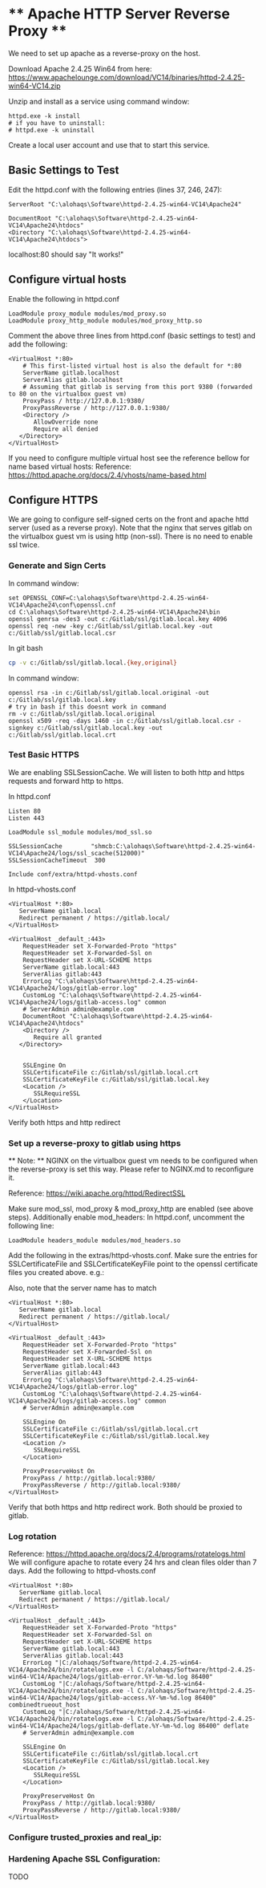 # ** Apache HTTP Server Reverse Proxy **
We need to set up apache as a reverse-proxy on the host.

Download Apache 2.4.25 Win64 from here:
https://www.apachelounge.com/download/VC14/binaries/httpd-2.4.25-win64-VC14.zip

Unzip and install as a service using command window:
```
httpd.exe -k install
# if you have to uninstall:
# httpd.exe -k uninstall
```

Create a local user account and use that to start this service.

## Basic Settings to Test
Edit the httpd.conf with the following entries (lines 37, 246, 247):

```
ServerRoot "C:\alohaqs\Software\httpd-2.4.25-win64-VC14\Apache24"

DocumentRoot "C:\alohaqs\Software\httpd-2.4.25-win64-VC14\Apache24\htdocs"
<Directory "C:\alohaqs\Software\httpd-2.4.25-win64-VC14\Apache24\htdocs">
```
localhost:80 should say "It works!"

## Configure virtual hosts

Enable the following in httpd.conf
```
LoadModule proxy_module modules/mod_proxy.so
LoadModule proxy_http_module modules/mod_proxy_http.so
```

Comment the above three lines from httpd.conf (basic settings to test) and add the following:

```
<VirtualHost *:80>
    # This first-listed virtual host is also the default for *:80
    ServerName gitlab.localhost
    ServerAlias gitlab.localhost
    # Assuming that gitlab is serving from this port 9380 (forwarded to 80 on the virtualbox guest vm)
    ProxyPass / http://127.0.0.1:9380/
    ProxyPassReverse / http://127.0.0.1:9380/
    <Directory />
       AllowOverride none
       Require all denied
   </Directory>
</VirtualHost>
```

If you need to configure multiple virtual host see the reference bellow for name based virtual hosts:
Reference: https://httpd.apache.org/docs/2.4/vhosts/name-based.html  

## Configure HTTPS
We are going to configure self-signed certs on the front and apache httd server (used as a reverse proxy). Note that the nginx that serves gitlab on the virtualbox guest vm is using http (non-ssl). There is no need to enable ssl twice.

### Generate and Sign Certs
In command window:
```
set OPENSSL_CONF=C:\alohaqs\Software\httpd-2.4.25-win64-VC14\Apache24\conf\openssl.cnf
cd C:\alohaqs\Software\httpd-2.4.25-win64-VC14\Apache24\bin
openssl genrsa -des3 -out c:/Gitlab/ssl/gitlab.local.key 4096
openssl req -new -key c:/Gitlab/ssl/gitlab.local.key -out c:/Gitlab/ssl/gitlab.local.csr
```

In git bash
```bash
cp -v c:/Gitlab/ssl/gitlab.local.{key,original}
```

In command window:
```
openssl rsa -in c:/Gitlab/ssl/gitlab.local.original -out c:/Gitlab/ssl/gitlab.local.key
# try in bash if this doesnt work in command
rm -v c:/Gitlab/ssl/gitlab.local.original
openssl x509 -req -days 1460 -in c:/Gitlab/ssl/gitlab.local.csr -signkey c:/Gitlab/ssl/gitlab.local.key -out c:/Gitlab/ssl/gitlab.local.crt
```

### Test Basic HTTPS

We are enabling SSLSessionCache. We will listen to both http and https requests and forward http to https.

In httpd.conf
```
Listen 80
Listen 443

LoadModule ssl_module modules/mod_ssl.so

SSLSessionCache        "shmcb:C:\alohaqs\Software\httpd-2.4.25-win64-VC14\Apache24/logs/ssl_scache(512000)"
SSLSessionCacheTimeout  300

Include conf/extra/httpd-vhosts.conf
```
In httpd-vhosts.conf
```
<VirtualHost *:80>
   ServerName gitlab.local
   Redirect permanent / https://gitlab.local/
</VirtualHost>

<VirtualHost _default_:443>
    RequestHeader set X-Forwarded-Proto "https"
    RequestHeader set X-Forwarded-Ssl on
    RequestHeader set X-URL-SCHEME https
    ServerName gitlab.local:443
    ServerAlias gitlab:443
    ErrorLog "C:\alohaqs\Software\httpd-2.4.25-win64-VC14\Apache24/logs/gitlab-error.log"
    CustomLog "C:\alohaqs\Software\httpd-2.4.25-win64-VC14\Apache24/logs/gitlab-access.log" common
    # ServerAdmin admin@example.com
    DocumentRoot "C:\alohaqs\Software\httpd-2.4.25-win64-VC14\Apache24\htdocs"
    <Directory />
       Require all granted
   </Directory>


    SSLEngine On
    SSLCertificateFile c:/Gitlab/ssl/gitlab.local.crt
    SSLCertificateKeyFile c:/Gitlab/ssl/gitlab.local.key
    <Location />
       SSLRequireSSL
    </Location>
</VirtualHost>
```

Verify both https and http redirect

### Set up a reverse-proxy to gitlab using https

** Note: ** NGINX on the virtualbox guest vm needs to be configured when the reverse-proxy is set this way. Please refer to NGINX.md to reconfigure it.

Reference: https://wiki.apache.org/httpd/RedirectSSL

Make sure mod_ssl, mod_proxy & mod_proxy_http are enabled (see above steps). Additionally enable mod_headers:
In httpd.conf, uncomment the following line:
```
LoadModule headers_module modules/mod_headers.so
```

Add the following in the extras/httpd-vhosts.conf. Make sure the entries for SSLCertificateFile and SSLCertificateKeyFile point to the openssl certificate files you created above.  e.g.:

Also, note that the server name has to match

```
<VirtualHost *:80>
   ServerName gitlab.local
   Redirect permanent / https://gitlab.local/
</VirtualHost>

<VirtualHost _default_:443>
    RequestHeader set X-Forwarded-Proto "https"
    RequestHeader set X-Forwarded-Ssl on
    RequestHeader set X-URL-SCHEME https
    ServerName gitlab.local:443
    ServerAlias gitlab:443
    ErrorLog "C:\alohaqs\Software\httpd-2.4.25-win64-VC14\Apache24/logs/gitlab-error.log"
    CustomLog "C:\alohaqs\Software\httpd-2.4.25-win64-VC14\Apache24/logs/gitlab-access.log" common
    # ServerAdmin admin@example.com

    SSLEngine On
    SSLCertificateFile c:/Gitlab/ssl/gitlab.local.crt
    SSLCertificateKeyFile c:/Gitlab/ssl/gitlab.local.key
    <Location />
       SSLRequireSSL
    </Location>

    ProxyPreserveHost On
    ProxyPass / http://gitlab.local:9380/
    ProxyPassReverse / http://gitlab.local:9380/
</VirtualHost>
```

Verify that both https and http redirect work. Both should be proxied to gitlab.

### Log rotation
Reference: https://httpd.apache.org/docs/2.4/programs/rotatelogs.html  
We will configure apache to rotate every 24 hrs and clean files older than 7 days. Add the following to httpd-vhosts.conf
```
<VirtualHost *:80>
   ServerName gitlab.local
   Redirect permanent / https://gitlab.local/
</VirtualHost>

<VirtualHost _default_:443>
    RequestHeader set X-Forwarded-Proto "https"
    RequestHeader set X-Forwarded-Ssl on
    RequestHeader set X-URL-SCHEME https
    ServerName gitlab.local:443
    ServerAlias gitlab.local:443
    ErrorLog "|C:/alohaqs/Software/httpd-2.4.25-win64-VC14/Apache24/bin/rotatelogs.exe -l C:/alohaqs/Software/httpd-2.4.25-win64-VC14/Apache24/logs/gitlab-error.%Y-%m-%d.log 86400"
    CustomLog "|C:/alohaqs/Software/httpd-2.4.25-win64-VC14/Apache24/bin/rotatelogs.exe -l C:/alohaqs/Software/httpd-2.4.25-win64-VC14/Apache24/logs/gitlab-access.%Y-%m-%d.log 86400" combinedtrueout_host
    CustomLog "|C:/alohaqs/Software/httpd-2.4.25-win64-VC14/Apache24/bin/rotatelogs.exe -l C:/alohaqs/Software/httpd-2.4.25-win64-VC14/Apache24/logs/gitlab-deflate.%Y-%m-%d.log 86400" deflate
    # ServerAdmin admin@example.com

    SSLEngine On
    SSLCertificateFile c:/Gitlab/ssl/gitlab.local.crt
    SSLCertificateKeyFile c:/Gitlab/ssl/gitlab.local.key
    <Location />
       SSLRequireSSL
    </Location>

    ProxyPreserveHost On
    ProxyPass / http://gitlab.local:9380/
    ProxyPassReverse / http://gitlab.local:9380/
</VirtualHost>
```

### Configure trusted_proxies and real_ip:

### Hardening Apache SSL Configuration:
TODO
